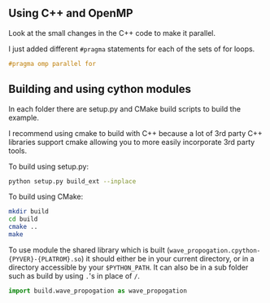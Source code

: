 ## Using C++ and OpenMP

Look at the small changes in the C++ code to make it parallel.

I just added different `#pragma` statements for each of the sets of for loops.

```C++
#pragma omp parallel for
```




## Building and using cython modules

In each folder there are setup.py and CMake build scripts to build the example.

I recommend using cmake to build with C++ because a lot of 3rd party C++ libraries support cmake allowing you to more easily incorporate 3rd party tools.

To build using setup.py:
```bash
python setup.py build_ext --inplace
```

To build using CMake:
```bash
mkdir build
cd build
cmake ..
make
```

To use module the shared library which is built (`wave_propogation.cpython-{PYVER}-{PLATROM}.so`) it should either be in your current directory, or in a directory accessible by your `$PYTHON_PATH`. It can also be in a sub folder such as build by using `.`'s in place of `/`.

```python
import build.wave_propogation as wave_propogation
```
